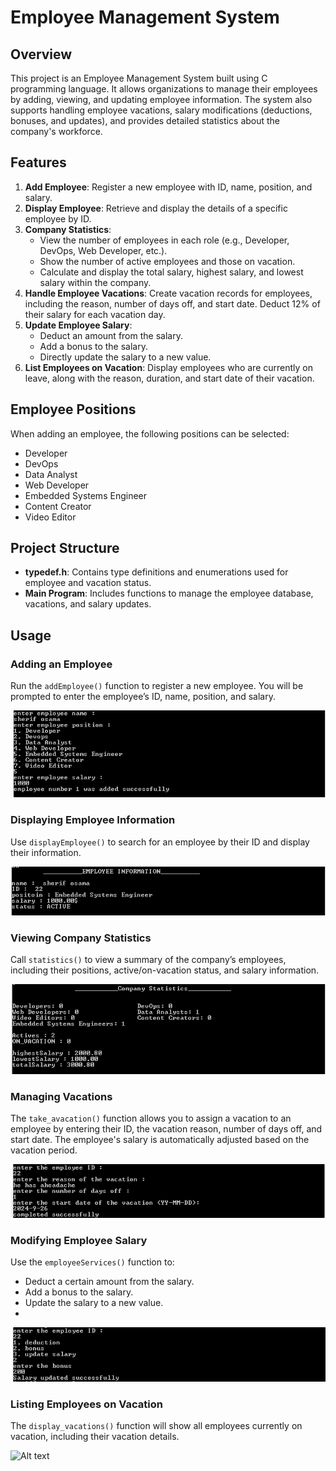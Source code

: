 
# Employee Management System

## Overview
This project is an Employee Management System built using C programming language. It allows organizations to manage their employees by adding, viewing, and updating employee information. The system also supports handling employee vacations, salary modifications (deductions, bonuses, and updates), and provides detailed statistics about the company's workforce.

## Features
1. **Add Employee**: Register a new employee with ID, name, position, and salary.
2. **Display Employee**: Retrieve and display the details of a specific employee by ID.
3. **Company Statistics**:
   - View the number of employees in each role (e.g., Developer, DevOps, Web Developer, etc.).
   - Show the number of active employees and those on vacation.
   - Calculate and display the total salary, highest salary, and lowest salary within the company.
4. **Handle Employee Vacations**: Create vacation records for employees, including the reason, number of days off, and start date. Deduct 12% of their salary for each vacation day.
5. **Update Employee Salary**:
   - Deduct an amount from the salary.
   - Add a bonus to the salary.
   - Directly update the salary to a new value.
6. **List Employees on Vacation**: Display employees who are currently on leave, along with the reason, duration, and start date of their vacation.

## Employee Positions
When adding an employee, the following positions can be selected:
- Developer
- DevOps
- Data Analyst
- Web Developer
- Embedded Systems Engineer
- Content Creator
- Video Editor

## Project Structure
- **typedef.h**: Contains type definitions and enumerations used for employee and vacation status.
- **Main Program**: Includes functions to manage the employee database, vacations, and salary updates.

## Usage
### Adding an Employee
Run the `addEmployee()` function to register a new employee. You will be prompted to enter the employee’s ID, name, position, and salary.

![Alt text](https://github.com/shereifDev/C-Projects/blob/main/Employee_Management/shots/shot_2.png)

### Displaying Employee Information
Use `displayEmployee()` to search for an employee by their ID and display their information.

![Alt text](https://github.com/shereifDev/C-Projects/blob/main/Employee_Management/shots/shot_5.png)
### Viewing Company Statistics
Call `statistics()` to view a summary of the company’s employees, including their positions, active/on-vacation status, and salary information.

![Alt text](https://github.com/shereifDev/C-Projects/blob/main/Employee_Management/shots/shot_7.png)
### Managing Vacations
The `take_avacation()` function allows you to assign a vacation to an employee by entering their ID, the vacation reason, number of days off, and start date. The employee's salary is automatically adjusted based on the vacation period.

![Alt text](https://github.com/shereifDev/C-Projects/blob/main/Employee_Management/shots/shot_9.png)
### Modifying Employee Salary
Use the `employeeServices()` function to:
- Deduct a certain amount from the salary.
- Add a bonus to the salary.
- Update the salary to a new value.
- 
![Alt text](https://github.com/shereifDev/C-Projects/blob/main/Employee_Management/shots/shot_11.png)

### Listing Employees on Vacation
The `display_vacations()` function will show all employees currently on vacation, including their vacation details.

![Alt text](https://github.com/shereifDev/Employee-Management-Project-/blob/C-Projects/blob/main/Employee_Management/shots/shot_14.png)
